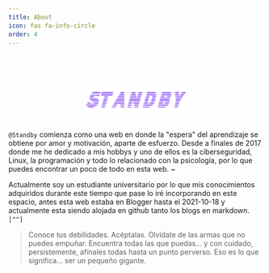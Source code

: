 ```yaml
---
title: About
icon: fas fa-info-circle
order: 4
---
```


<h1 align="center">
  <br>
  <a href=""><img src="/assets/img/icon/banner.png" alt="Ravnin" width="200"></a>
</h1> 

`@Standby` comienza como una web en donde la "espera" del aprendizaje se obtiene por amor y motivación, aparte de esfuerzo. Desde a finales de 2017 donde me he dedicado a mis hobbys y uno de ellos es la ciberseguridad, Linux, la programación y todo lo relacionado con la psicología, por lo que puedes encontrar un poco de todo en esta web. ~

Actualmente soy un estudiante universitario por lo que mis conocimientos adquiridos durante este tiempo que pase lo iré incorporando en este espacio, antes esta web estaba en Blogger hasta el 2021-10-18 y actualmente esta siendo alojada en github tanto los blogs en markdown. `[^^]`

> Conoce tus debilidades. Acéptalas. Olvídate de las armas que no puedes empuñar. Encuentra todas las que puedas... y con cuidado, persistemente, afínales todas hasta un punto perverso. Eso es lo que significa... ser un pequeño gigante.


